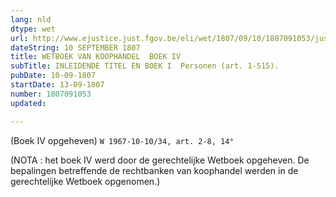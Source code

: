 ```yaml
---
lang: nld
dtype: wet
url: http://www.ejustice.just.fgov.be/eli/wet/1807/09/10/1807091053/justel
dateString: 10 SEPTEMBER 1807
title: WETBOEK VAN KOOPHANDEL  BOEK IV
subTitle: INLEIDENDE TITEL EN BOEK I  Personen (art. 1-515).
pubDate: 10-09-1807
startDate: 13-09-1807
number: 1807091053
updated: 

---
```

(Boek IV opgeheven) `W 1967-10-10/34, art. 2-8, 14°`

(NOTA : het boek IV werd door de gerechtelijke Wetboek opgeheven. De bepalingen betreffende de rechtbanken van koophandel werden in de gerechtelijke Wetboek opgenomen.)

